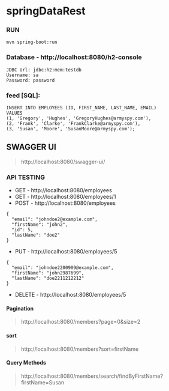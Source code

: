 # springDataRest

### RUN

    mvn spring-boot:run

### Database - http://localhost:8080/h2-console
    JDBC Url: jdbc:h2:mem:testdb
    Username: sa
    Password: password

### feed [SQL]:

    INSERT INTO EMPLOYEES (ID, FIRST_NAME, LAST_NAME, EMAIL)
    VALUES
    (1, 'Gregory', 'Hughes', 'GregoryHughes@armyspy.com'),
    (2, 'Frank', 'Clarke', 'FrankClarke@armyspy.com'),
    (3, 'Susan', 'Moore', 'SusanMoore@armyspy.com');


## SWAGGER UI
> http://localhost:8080/swagger-ui/

### API TESTING

- GET - http://localhost:8080/employees
- GET - http://localhost:8080/employees/1
- POST - http://localhost:8080/employees
>
    {
      "email": "johndoe2@example.com",
      "firstName": "john2",
      "id": 5,
      "lastName": "doe2"
    }


- PUT - http://localhost:8080/employees/5
>
    {
      "email": "johndoe2200909@example.com",
      "firstName": "john2987699",
      "lastName": "doe2211212212"
    }

- DELETE - http://localhost:8080/employees/5

#### Pagination
> http://localhost:8080/members?page=0&size=2

#### sort
> http://localhost:8080/members?sort=firstName

#### Query Methods
> http://localhost:8080/members/search/findByFirstName?firstName=Susan
